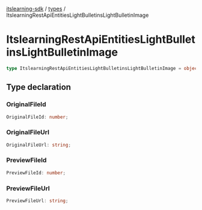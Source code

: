 [itslearning-sdk](../../modules.md) / [types](../index.md) / ItslearningRestApiEntitiesLightBulletinsLightBulletinImage

# ItslearningRestApiEntitiesLightBulletinsLightBulletinImage

```ts
type ItslearningRestApiEntitiesLightBulletinsLightBulletinImage = object;
```

## Type declaration

### OriginalFileId

```ts
OriginalFileId: number;
```

### OriginalFileUrl

```ts
OriginalFileUrl: string;
```

### PreviewFileId

```ts
PreviewFileId: number;
```

### PreviewFileUrl

```ts
PreviewFileUrl: string;
```

